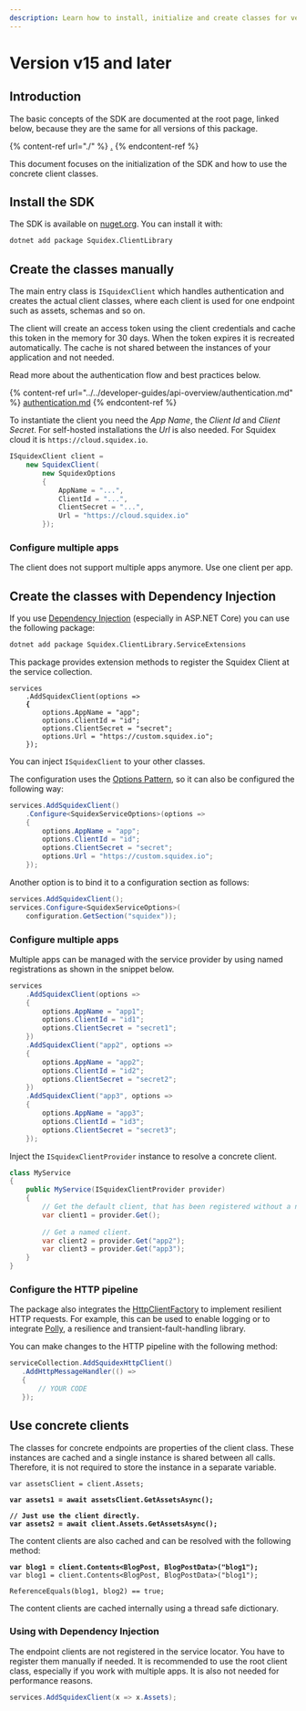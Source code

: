 ```yaml
---
description: Learn how to install, initialize and create classes for version 15 of the SDK.
---
```


# Version v15 and later

## Introduction

The basic concepts of the SDK are documented at the root page, linked below, because they are the same for all versions of this package.

{% content-ref url="./" %}
[.](./)
{% endcontent-ref %}

This document focuses on the initialization of the SDK and how to use the concrete client classes.

## Install the SDK

The SDK is available on [nuget.org](https://www.nuget.org/packages/Squidex.ClientLibrary/). You can install it with:

```bash
dotnet add package Squidex.ClientLibrary
```

## Create the classes manually

The main entry class is `ISquidexClient` which handles authentication and creates the actual client classes, where each client is used for one endpoint such as assets, schemas and so on.

The client will create an access token using the client credentials and cache this token in the memory for 30 days. When the token expires it is recreated automatically. The cache is not shared between the instances of your application and not needed.

Read more about the authentication flow and best practices below.

{% content-ref url="../../developer-guides/api-overview/authentication.md" %}
[authentication.md](../../developer-guides/api-overview/authentication.md)
{% endcontent-ref %}

To instantiate the client you need the _App Name_, the _Client Id_ and _Client Secret_. For self-hosted installations the _Url_ is also needed. For Squidex cloud it is `https://cloud.squidex.io`.

```csharp
ISquidexClient client =
    new SquidexClient(
        new SquidexOptions
        {
            AppName = "...",
            ClientId = "...",
            ClientSecret = "...",
            Url = "https://cloud.squidex.io"
        });
```

### Configure multiple apps

The client does not support multiple apps anymore. Use one client per app.

## Create the classes with Dependency Injection

If you use [Dependency Injection](https://learn.microsoft.com/en-us/aspnet/core/fundamentals/dependency-injection?view=aspnetcore-7.0) (especially in ASP.NET Core) you can use the following package:

```bash
dotnet add package Squidex.ClientLibrary.ServiceExtensions
```

This package provides extension methods to register the Squidex Client at the service collection.

<pre class="language-csharp"><code class="lang-csharp">services
    .AddSquidexClient(options =>
<strong>    {
</strong>        options.AppName = "app";
        options.ClientId = "id";
        options.ClientSecret = "secret";
        options.Url = "https://custom.squidex.io";
    });
</code></pre>

You can inject `ISquidexClient` to your other classes.

The configuration uses the [Options Pattern](https://learn.microsoft.com/en-us/aspnet/core/fundamentals/configuration/options?view=aspnetcore-7.0), so it can also be configured the following way:

```csharp
services.AddSquidexClient()
    .Configure<SquidexServiceOptions>(options =>
    {
        options.AppName = "app";
        options.ClientId = "id";
        options.ClientSecret = "secret";
        options.Url = "https://custom.squidex.io";
    });
```

Another option is to bind it to a configuration section as follows:

```csharp
services.AddSquidexClient();
services.Configure<SquidexServiceOptions>(
    configuration.GetSection("squidex"));
```

### Configure multiple apps

Multiple apps can be managed with the service provider by using named registrations as shown in the snippet below.

```csharp
services
    .AddSquidexClient(options =>
    {
        options.AppName = "app1";
        options.ClientId = "id1";
        options.ClientSecret = "secret1";
    })
    .AddSquidexClient("app2", options =>
    {
        options.AppName = "app2";
        options.ClientId = "id2";
        options.ClientSecret = "secret2";
    })
    .AddSquidexClient("app3", options =>
    {
        options.AppName = "app3";
        options.ClientId = "id3";
        options.ClientSecret = "secret3";
    });
```

Inject the `ISquidexClientProvider` instance to resolve a concrete client.

```csharp
class MyService
{
    public MyService(ISquidexClientProvider provider)
    {
        // Get the default client, that has been registered without a name.
        var client1 = provider.Get();
        
        // Get a named client.
        var client2 = provider.Get("app2");
        var client3 = provider.Get("app3");
    }
}
```

### Configure the HTTP pipeline

The package also integrates the [HttpClientFactory](https://learn.microsoft.com/en-us/dotnet/architecture/microservices/implement-resilient-applications/use-httpclientfactory-to-implement-resilient-http-requests) to implement resilient HTTP requests. For example, this can be used to enable logging or to integrate [Polly](https://thepollyproject.azurewebsites.net/), a resilience and transient-fault-handling library.

You can make changes to the HTTP pipeline with the following method:

```csharp
serviceCollection.AddSquidexHttpClient()
   .AddHttpMessageHandler(() =>
   {
       // YOUR CODE
   });
```

## Use concrete clients

The classes for concrete endpoints are properties of the client class. These instances are cached and a single instance is shared between all calls. Therefore, it is not required to store the instance in a separate variable.

<pre class="language-csharp"><code class="lang-csharp">var assetsClient = client.Assets;

<strong>var assets1 = await assetsClient.GetAssetsAsync();
</strong><strong>
</strong><strong>// Just use the client directly.
</strong><strong>var assets2 = await client.Assets.GetAssetsAsync();
</strong></code></pre>

The content clients are also cached and can be resolved with the following method:

<pre class="language-csharp"><code class="lang-csharp"><strong>var blog1 = client.Contents&#x3C;BlogPost, BlogPostData>("blog1");
</strong>var blog1 = client.Contents&#x3C;BlogPost, BlogPostData>("blog1");

ReferenceEquals(blog1, blog2) == true;
</code></pre>

The content clients are cached internally using a thread safe dictionary.

### Using with Dependency Injection

The endpoint clients are not registered in the service locator. You have to register them manually if needed. It is recommended to use the root client class, especially if you work with multiple apps. It is also not needed for performance reasons.

```csharp
services.AddSquidexClient(x => x.Assets);
```
